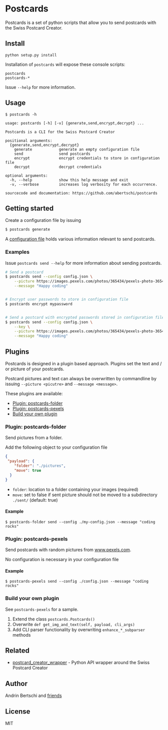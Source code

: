 # Postcards

Postcards is a set of python scripts that allow you to send postcards with the Swiss Postcard Creator.

## Install
```
python setup.py install
```
Installation of `postcards` will expose these console scripts:
```
postcards
postcards-*
```
Issue `--help` for more information.

## Usage
```
$ postcards -h

usage: postcards [-h] [-v] {generate,send,encrypt,decrypt} ...

Postcards is a CLI for the Swiss Postcard Creator

positional arguments:
  {generate,send,encrypt,decrypt}
    generate            generate an empty configuration file
    send                send postcards
    encrypt             encrypt credentials to store in configuration file
    decrypt             decrypt credentials

optional arguments:
  -h, --help            show this help message and exit
  -v, --verbose         increases log verbosity for each occurrence.

sourcecode and documentation: https://github.com/abertschi/postcards

```

## Getting started
Create a configuration file by issuing 
```bash
$ postcards generate
```
A [configuration file](./postcards/template_config.json) 
holds various information relevant to send postcards.
 
### Examples
Issue `postcards send --help` for more information about sending postcards.

```bash
# Send a postcard
$ postcards send --config config.json \
    --picture https://images.pexels.com/photos/365434/pexels-photo-365434.jpeg \
    --message "Happy coding"


# Encrypt user passwords to store in configuration file
$ postcards encrypt mypassword


# Send a postcard with encrypted passwords stored in configuration file
$ postcards send --config config.json \
    --key \
    --picture https://images.pexels.com/photos/365434/pexels-photo-365434.jpeg \
    --message "Happy coding"
```

## Plugins
Postcards is designed in a plugin based approach. 
Plugins set the text and / or picture of your postcards.

Postcard pictures and text can always be overwritten by commandline by issuing 
`--picture <picutre>` and `--message <message>`.

These plugins are available:
- [Plugin: postcards-folder](#plugin-postcards-folder)
- [Plugin: postcards-pexels](#plugin-postcards-pexels)
- [Build your own plugin](#build-your-own-plugin)

### Plugin: postcards-folder
Send pictures from a folder.  

Add the following object to your configuration file
```json
{
 "payload": {
    "folder": "./pictures",
    "move": true
  }
}
```

- `folder`: location to a folder containing your images (required)
- `move`: set to false if sent picture should not be moved to a subdirectory `./sent/` (default: true)

#### Example
```
$ postcards-folder send --config ./my-config.json --message "coding rocks"
```

### Plugin: postcards-pexels  
Send postcards with random pictures from www.pexels.com.

No configuration is necessary in your configuration file

#### Example
```
$ postcards-pexels send --config ./config.json --message "coding rocks"
```

### Build your own plugin
See `postcards-pexels` for a sample.

1. Extend the class `postcards.Postcards()`
2. Overwrite `def get_img_and_text(self, payload, cli_args)`
3. Add CLI parser functionality by overwriting `enhance_*_subparser` methods

## Related
- [postcard_creator_wrapper](https://github.com/abertschi/postcard_creator_wrapper) - Python API wrapper around the Swiss Postcard Creator

## Author
Andrin Bertschi and [friends](https://github.com/abertschi/postcards/graphs/contributors)

## License

MIT

